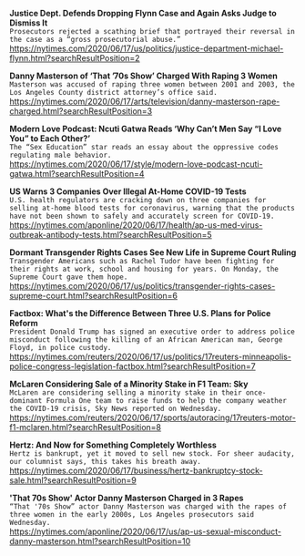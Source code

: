 **Justice Dept. Defends Dropping Flynn Case and Again Asks Judge to Dismiss It**\
`Prosecutors rejected a scathing brief that portrayed their reversal in the case as a “gross prosecutorial abuse.”`\
https://nytimes.com/2020/06/17/us/politics/justice-department-michael-flynn.html?searchResultPosition=2

**Danny Masterson of ‘That ’70s Show’ Charged With Raping 3 Women**\
`Masterson was accused of raping three women between 2001 and 2003, the Los Angeles County district attorney’s office said.`\
https://nytimes.com/2020/06/17/arts/television/danny-masterson-rape-charged.html?searchResultPosition=3

**Modern Love Podcast: Ncuti Gatwa Reads ‘Why Can’t Men Say “I Love You” to Each Other?’**\
`The “Sex Education” star reads an essay about the oppressive codes regulating male behavior.`\
https://nytimes.com/2020/06/17/style/modern-love-podcast-ncuti-gatwa.html?searchResultPosition=4

**US Warns 3 Companies Over Illegal At-Home COVID-19 Tests**\
`U.S. health regulators are cracking down on three companies for selling at-home blood tests for coronavirus, warning that the products have not been shown to safely and accurately screen for COVID-19.`\
https://nytimes.com/aponline/2020/06/17/health/ap-us-med-virus-outbreak-antibody-tests.html?searchResultPosition=5

**Dormant Transgender Rights Cases See New Life in Supreme Court Ruling**\
`Transgender Americans such as Rachel Tudor have been fighting for their rights at work, school and housing for years. On Monday, the Supreme Court gave them hope.`\
https://nytimes.com/2020/06/17/us/politics/transgender-rights-cases-supreme-court.html?searchResultPosition=6

**Factbox: What's the Difference Between Three U.S. Plans for Police Reform**\
`President Donald Trump has signed an executive order to address police misconduct following the killing of an African American man, George Floyd, in police custody. `\
https://nytimes.com/reuters/2020/06/17/us/politics/17reuters-minneapolis-police-congress-legislation-factbox.html?searchResultPosition=7

**McLaren Considering Sale of a Minority Stake in F1 Team: Sky**\
`McLaren are considering selling a minority stake in their once-dominant Formula One team to raise funds to help the company weather the COVID-19 crisis, Sky News reported on Wednesday.`\
https://nytimes.com/reuters/2020/06/17/sports/autoracing/17reuters-motor-f1-mclaren.html?searchResultPosition=8

**Hertz: And Now for Something Completely Worthless**\
`Hertz is bankrupt, yet it moved to sell new stock. For sheer audacity, our columnist says, this takes his breath away.`\
https://nytimes.com/2020/06/17/business/hertz-bankruptcy-stock-sale.html?searchResultPosition=9

**'That 70s Show' Actor Danny Masterson Charged in 3 Rapes**\
`“That '70s Show” actor Danny Masterson was charged with the rapes of three women in the early 2000s, Los Angeles prosecutors said Wednesday. `\
https://nytimes.com/aponline/2020/06/17/us/ap-us-sexual-misconduct-danny-masterson.html?searchResultPosition=10

